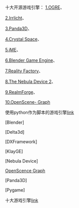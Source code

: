 十大开源游戏引擎：
[1.OGRE]()、

[2.Irrlicht]()、

[3.Panda3D]()、

[4.Crystal Space]()、

[5.jME]()、

[6.Blender Game Engine]()、

[7.Reality Factory]()、

[8.The Nebula Device 2]()、

[9.RealmForge]()、

[10.OpenScene- Graph]()


使用python作为脚本的游戏引擎[link](http://book.51cto.com/art/201301/379016.htm)

[Blender]

[Delta3d]

[DXFramework]

[KlayGE]

[Nebula Device]

[OpenScence Graph]()

[Panda3D]

[Pygame]


十大游戏引擎[link](http://blog.csdn.net/qq_17007915/article/details/77734324?locationNum=9&fps=1)
